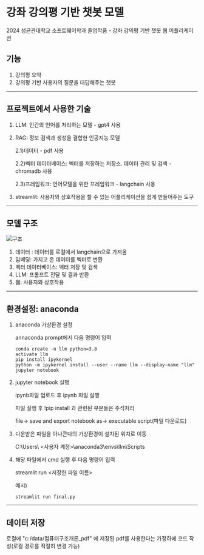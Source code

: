 # 강좌 강의평 기반 챗봇 모델

2024 성균관대학교 소프트웨어학과 졸업작품 - 강좌 강의평 기반 챗봇 웹 어플리케이션

## 기능
1) 강의평 요약
2) 강의평 기반 사용자의 질문을 대답해주는 챗봇
-----------------------------------------------------------------
## 프로젝트에서 사용한 기술
1) LLM: 인간의 언어를 처리하는 모델 - gpt4 사용
2) RAG: 정보 검색과 생성을 결합한 인공지능 모델
   
   2.1)데이터 - pdf 사용
   
   2.2)벡터 데이터베이스: 벡터를 저장하는 저장소. 데이터 관리 및 검색 - chromadb 사용
   
   2.3)프레임워크: 언어모델을 위한 프레임워크 - langchain 사용
   
4) streamlit: 사용자와 상호작용을 할 수 있는 어플리케이션을 쉽게 만들어주는 도구

----------------------------------------------------------------
## 모델 구조

![구조](https://github.com/user-attachments/assets/86e2735b-b16b-45fa-8f67-c33a1e8920f1)


1. 데이터 : 데이터를 로컬에서 langchain으로 가져옴
2. 임베딩: 가지고 온 데이터를 벡터로 변환
3. 벡터 데이터베이스: 벡터 저장 및 검색
4. LLM: 프롬프트 전달 및 결과 반환
5. 웹: 사용자와 상호작용
----------------------------------------------------------------

## 환경설정: anaconda
1. anaconda 가상환경 설정
   
   annaconda prompt에서 다음 명령어 입력
   
       conda create -n llm python=3.8
       activate llm
       pip install ipykernel
       python -m ipykernel install --user --name llm --display-name "llm"
       jupyter notebook
   
3. jupyter notebook 실행
   
   ipynb파일 업로드 후 ipynb 파일 실행
   
   파일 실행 후 !pip install 과 관련된 부분들은 주석처리

   file-> save and export notebook as-> executable script(파일 다운로드)
   
4. 다운받은 파일을 아나콘다의 가상환경이 설치된 위치로 이동

   C:\Users\ <사용자 계정>\anaconda3\envs\llm\Scripts
   
5. 해당 파일에서 cmd 실행 후 다음 명령어 입력
   
   streamlit run <저장한 파일 이름>

   예시)

       streamlit run final.py
   

----------------------------------------------------------------
## 데이터 저장

로컬에 "c:/data/컴퓨터구조개론_pdf" 에 저장된 pdf를 사용한다는 가정하에 코드 작성(로컬 경로를 적절히 변경 가능)

